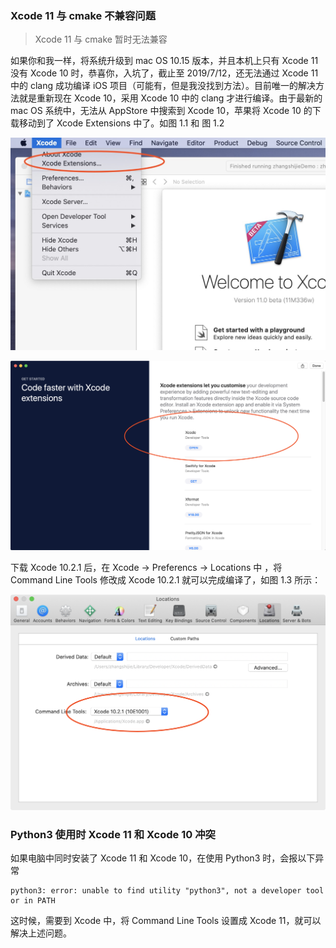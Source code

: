
### Xcode 11 与 cmake 不兼容问题

> Xcode 11 与 cmake 暂时无法兼容

如果你和我一样，将系统升级到 mac OS 10.15 版本，并且本机上只有 Xcode 11 没有 Xcode 10 时，恭喜你，入坑了，截止至 2019/7/12，还无法通过 Xcode 11 中的 clang 成功编译 iOS 项目（可能有，但是我没找到方法）。目前唯一的解决方法就是重新现在 Xcode 10，采用 Xcode 10 中的 clang 才进行编译。由于最新的 mac OS 系统中，无法从 AppStore 中搜索到 Xcode 10，苹果将 Xcode 10 的下载移动到了 Xcode Extensions 中了。如图 1.1 和 图 1.2

![Xcode Extentions 的位置](./image/图1.1-XcodeExtenstion的位置.jpg)

![Xcode Extentions 的位置](./image/图1.2-Xcode的位置.png)

下载 Xcode 10.2.1 后，在 Xcode -> Preferencs -> Locations 中 ，将 Command Line Tools 修改成 Xcode 10.2.1 就可以完成编译了，如图 1.3 所示：


![Xcode Extentions 的位置](./image/图1.3-CommandLineTools的位置.png)




### Python3 使用时 Xcode 11 和 Xcode 10 冲突

如果电脑中同时安装了 Xcode 11 和 Xcode 10，在使用 Python3 时，会报以下异常

```
python3: error: unable to find utility "python3", not a developer tool or in PATH

```

这时候，需要到 Xcode 中，将 Command Line Tools 设置成 Xcode 11，就可以解决上述问题。


